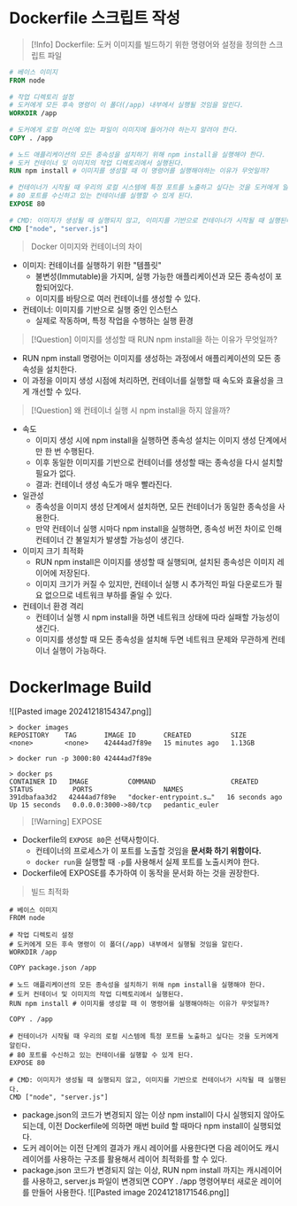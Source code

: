# Dockerfile 스크립트 작성
>[!Info] Dockerfile: 도커 이미지를 빌드하기 위한 명령어와 설정을 정의한 스크립트 파일

```Dockerfile
# 베이스 이미지  
FROM node  
  
# 작업 디렉토리 설정  
# 도커에게 모든 후속 명령이 이 폴더(/app) 내부에서 실행될 것임을 알린다.  
WORKDIR /app  
  
# 도커에게 로컬 머신에 있는 파일이 이미지에 들어가야 하는지 알려야 한다.  
COPY . /app  
  
# 노드 애플리케이션의 모든 종속성을 설치하기 위해 npm install을 실행해야 한다.  
# 도커 컨테이너 및 이미지의 작업 디렉토리에서 실행된다.  
RUN npm install # 이미지를 생성할 때 이 명령어를 실행해야하는 이유가 무엇일까?  
  
# 컨테이너가 시작될 때 우리의 로컬 시스템에 특정 포트를 노출하고 싶다는 것을 도커에게 알린다.  
# 80 포트를 수신하고 있는 컨테이너를 실행할 수 있게 된다.  
EXPOSE 80  
  
# CMD: 이미지가 생성될 때 실행되지 않고, 이미지를 기반으로 컨테이너가 시작될 때 실행된다.  
CMD ["node", "server.js"]
```

> Docker 이미지와 컨테이너의 차이

- 이미지: 컨테이너를 실행하기 위한 "템플릿"
	- 불변성(Immutable)을 가지며, 실행 가능한 애플리케이션과 모든 종속성이 포함되어있다.
	- 이미지를 바탕으로 여러 컨테이너를 생성할 수 있다.
- 컨테이너: 이미지를 기반으로 실행 중인 인스턴스
	- 실제로 작동하며, 특정 작업을 수행하는 실행 환경

>[!Question] 이미지를 생성할 때 RUN npm install을 하는 이유가 무엇일까?
- RUN npm install 명령어는 이미지를 생성하는 과정에서 애플리케이션의 모든 종속성을 설치한다.
- 이 과정을 이미지 생성 시점에 처리하면, 컨테이너를 실행할 때 속도와 효율성을 크게 개선할 수 있다.


>[!Question] 왜 컨테이너 실행 시 npm install을 하지 않을까?
- 속도
	- 이미지 생성 시에 npm install을 실행하면 종속성 설치는 이미지 생성 단계에서만 한 번 수행된다.
	- 이후 동일한 이미지를 기반으로 컨테이너를 생성할 때는 종속성을 다시 설치할 필요가 없다.
	- 결과: 컨테이너 생성 속도가 매우 빨라진다.
- 일관성
	- 종속성을 이미지 생성 단계에서 설치하면, 모든 컨테이너가 동일한 종속성을 사용한다.
	- 만약 컨테이너 실행 시마다 npm install을 실행하면, 종속성 버전 차이로 인해 컨테이너 간 불일치가 발생할 가능성이 생긴다.
- 이미지 크기 최적화
	- RUN npm install은 이미지를 생성할 때 실행되며, 설치된 종속성은 이미지 레이어에 저장된다.
	- 이미지 크기가 커질 수 있지만, 컨테이너 실행 시 추가적인 파일 다운로드가 필요 없으므로 네트워크 부하를 줄일 수 있다.
- 컨테이너 환경 격리
	- 컨테이너 실행 시 npm install을 하면 네트워크 상태에 따라 실패할 가능성이 생긴다.
	- 이미지를 생성할 때 모든 종속성을 설치해 두면 네트워크 문제와 무관하게 컨테이너 실행이 가능하다.


# DockerImage Build

![[Pasted image 20241218154347.png]]

```
> docker images
REPOSITORY    TAG       IMAGE ID       CREATED          SIZE
<none>        <none>    42444ad7f89e   15 minutes ago   1.13GB
```

```
> docker run -p 3000:80 42444ad7f89e
```

```
> docker ps
CONTAINER ID   IMAGE          COMMAND                   CREATED          STATUS          PORTS                  NAMES
391dbafaa3d2   42444ad7f89e   "docker-entrypoint.s…"   16 seconds ago   Up 15 seconds   0.0.0.0:3000->80/tcp   pedantic_euler
```


>[!Warning] EXPOSE
- Dockerfile의 `EXPOSE 80`은 선택사항이다.
	- 컨테이너의 프로세스가 이 포트를 노출할 것임을 **문서화 하기 위함이다.**
	- `docker run`을 실행할 때 `-p`를 사용해서 실제 포트를 노출시켜야 한다.
- Dockerfile에 EXPOSE를 추가하여 이 동작을 문서화 하는 것을 권장한다.

> 빌드 최적화
```
# 베이스 이미지  
FROM node  
  
# 작업 디렉토리 설정  
# 도커에게 모든 후속 명령이 이 폴더(/app) 내부에서 실행될 것임을 알린다.  
WORKDIR /app  
  
COPY package.json /app  
  
# 노드 애플리케이션의 모든 종속성을 설치하기 위해 npm install을 실행해야 한다.  
# 도커 컨테이너 및 이미지의 작업 디렉토리에서 실행된다.  
RUN npm install # 이미지를 생성할 때 이 명령어를 실행해야하는 이유가 무엇일까?  
  
COPY . /app  
  
# 컨테이너가 시작될 때 우리의 로컬 시스템에 특정 포트를 노출하고 싶다는 것을 도커에게 알린다.  
# 80 포트를 수신하고 있는 컨테이너를 실행할 수 있게 된다.  
EXPOSE 80  
  
# CMD: 이미지가 생성될 때 실행되지 않고, 이미지를 기반으로 컨테이너가 시작될 때 실행된다.  
CMD ["node", "server.js"]
```

- package.json의 코드가 변경되지 않는 이상 npm install이 다시 실행되지 않아도 되는데,
  이전 Dockerfile에 의하면 매번 build 할 때마다 npm install이 실행되었다.
- 도커 레이어는 이전 단계의 결과가 캐시 레이어를 사용한다면 다음 레이어도 캐시 레이어를 사용하는 구조를 활용해서 레이어 최적화를 할 수 있다.
- package.json 코드가 변경되지 않는 이상, RUN npm install 까지는 캐시레이어를 사용하고,
  server.js 파일이 변경되면 COPY . /app 명령어부터 새로운 레이어를 만들어 사용한다.
![[Pasted image 20241218171546.png]]
